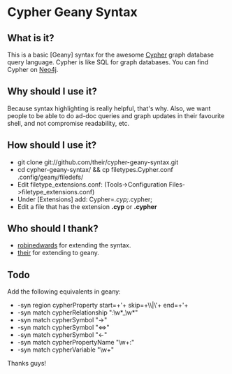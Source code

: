 Cypher Geany Syntax
=================

What is it?
-----------
This is a basic [Geany] syntax for the awesome [Cypher](http://docs.neo4j.org/chunked/stable/cypher-query-lang.html) graph database query language.  Cypher is like SQL for graph databases.  You can find Cypher on [Neo4j](http://www.neo4j.org).

Why should I use it?
--------------------

Because syntax highlighting is really helpful, that's why.  Also, we want people to be able to do ad-doc queries and graph updates in their favourite shell, and not compromise readability, etc.

How should I use it?
--------------------

* git clone git://github.com/their/cypher-geany-syntax.git
* cd cypher-geany-syntax/ && cp filetypes.Cypher.conf .config/geany/filedefs/
* Edit filetype_extensions.conf: (Tools->Configuration Files->filetype_extensions.conf)
* Under [Extensions] add: Cypher=*.cyp;*.cypher;
* Edit a file that has the extension **.cyp** or **.cypher**

Who should I thank?
-------------------

* [robinedwards](https://github.com/robinedwards) for extending the syntax.
* [their](https://github.com/their) for extending to geany.

Todo
----
Add the following equivalents in geany:
* -syn region    cypherProperty      start=+'+ skip=+\\\\\|\\'+ end=+'+
* -syn match     cypherRelationship  ":\w*_\w*"
* -syn match     cypherSymbol        "->"
* -syn match     cypherSymbol        "<=>"
* -syn match     cypherSymbol        "<-"
* -syn match     cypherPropertyName  "\w\+:"
* -syn match     cypherVariable      "\w\+"

Thanks guys!

